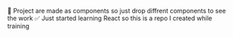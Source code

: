 🚀 Project are made as components so just drop diffrent components to see the work
✅ Just started learning React so this is a repo I created while training

